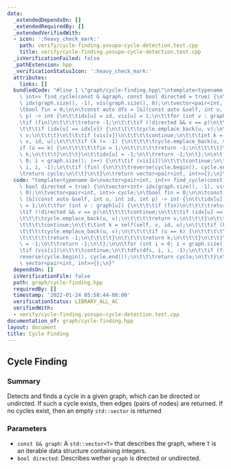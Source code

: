 ```yaml
---
data:
  _extendedDependsOn: []
  _extendedRequiredBy: []
  _extendedVerifiedWith:
  - icon: ':heavy_check_mark:'
    path: verify/cycle-finding.yosupo-cycle-detection.test.cpp
    title: verify/cycle-finding.yosupo-cycle-detection.test.cpp
  _isVerificationFailed: false
  _pathExtension: hpp
  _verificationStatusIcon: ':heavy_check_mark:'
  attributes:
    links: []
  bundledCode: "#line 1 \"graph/cycle-finding.hpp\"\ntemplate<typename G>\nvector<pair<int,\
    \ int>> find_cycle(const G &graph, const bool directed = true) {\n\tvector<int>\
    \ idx(graph.size(), -1), vis(graph.size(), 0);\n\tvector<pair<int, int>> cycle;\n\
    \tbool fin = 0;\n\n\tconst auto dfs = [&](const auto &self, int u, int id, int\
    \ p) -> int {\n\t\tidx[u] = id, vis[u] = 1;\n\t\tfor (int v : graph[u]) {\n\t\t\
    \tif (fin)\n\t\t\t\treturn -1;\n\t\t\tif (!directed && v == p)\n\t\t\t\tcontinue;\n\
    \t\t\tif (idx[u] == idx[v]) {\n\t\t\t\tcycle.emplace_back(u, v);\n\t\t\t\treturn\
    \ v;\n\t\t\t}\n\t\t\tif (vis[v])\n\t\t\t\tcontinue;\n\t\t\tint k = self(self,\
    \ v, id, u);\n\t\t\tif (k != -1) {\n\t\t\t\tcycle.emplace_back(u, v);\n\t\t\t\t\
    if (u == k) {\n\t\t\t\t\tfin = 1;\n\t\t\t\t\treturn -1;\n\t\t\t\t}\n\t\t\t\treturn\
    \ k;\n\t\t\t}\n\t\t}\n\t\tidx[u] = -1;\n\t\treturn -1;\n\t};\n\n\tfor (int i =\
    \ 0; i < graph.size(); i++) {\n\t\tif (vis[i])\n\t\t\tcontinue;\n\t\tdfs(dfs,\
    \ i, i, -1);\n\t\tif (fin) {\n\t\t\treverse(cycle.begin(), cycle.end());\n\t\t\
    \treturn cycle;\n\t\t}\n\t}\n\treturn vector<pair<int, int>>{};\n}\n"
  code: "template<typename G>\nvector<pair<int, int>> find_cycle(const G &graph, const\
    \ bool directed = true) {\n\tvector<int> idx(graph.size(), -1), vis(graph.size(),\
    \ 0);\n\tvector<pair<int, int>> cycle;\n\tbool fin = 0;\n\n\tconst auto dfs =\
    \ [&](const auto &self, int u, int id, int p) -> int {\n\t\tidx[u] = id, vis[u]\
    \ = 1;\n\t\tfor (int v : graph[u]) {\n\t\t\tif (fin)\n\t\t\t\treturn -1;\n\t\t\
    \tif (!directed && v == p)\n\t\t\t\tcontinue;\n\t\t\tif (idx[u] == idx[v]) {\n\
    \t\t\t\tcycle.emplace_back(u, v);\n\t\t\t\treturn v;\n\t\t\t}\n\t\t\tif (vis[v])\n\
    \t\t\t\tcontinue;\n\t\t\tint k = self(self, v, id, u);\n\t\t\tif (k != -1) {\n\
    \t\t\t\tcycle.emplace_back(u, v);\n\t\t\t\tif (u == k) {\n\t\t\t\t\tfin = 1;\n\
    \t\t\t\t\treturn -1;\n\t\t\t\t}\n\t\t\t\treturn k;\n\t\t\t}\n\t\t}\n\t\tidx[u]\
    \ = -1;\n\t\treturn -1;\n\t};\n\n\tfor (int i = 0; i < graph.size(); i++) {\n\t\
    \tif (vis[i])\n\t\t\tcontinue;\n\t\tdfs(dfs, i, i, -1);\n\t\tif (fin) {\n\t\t\t\
    reverse(cycle.begin(), cycle.end());\n\t\t\treturn cycle;\n\t\t}\n\t}\n\treturn\
    \ vector<pair<int, int>>{};\n}"
  dependsOn: []
  isVerificationFile: false
  path: graph/cycle-finding.hpp
  requiredBy: []
  timestamp: '2022-01-24 05:58:44-08:00'
  verificationStatus: LIBRARY_ALL_AC
  verifiedWith:
  - verify/cycle-finding.yosupo-cycle-detection.test.cpp
documentation_of: graph/cycle-finding.hpp
layout: document
title: Cycle Finding
---
```


## Cycle Finding

### Summary

Detects and finds a cycle in a given graph, which can be directed or undircted. If such a cycle exists, then edges (pairs of nodes)
are returned. If no cycles exist, then an empty `std::vector` is returned

### Parameters
- `const G& graph`: A `std::vector<T>` that describes the graph, where `T` is an iterable data structure containing integers.
- `bool directed`: Describes wether `graph` is directed or undirected. 

